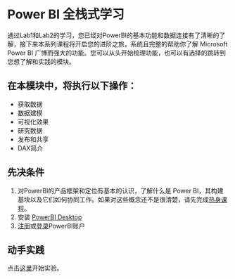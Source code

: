 # Power BI 全栈式学习

通过Lab1和Lab2的学习，您已经对PowerBI的基本功能和数据连接有了清晰的了解，接下来本系列课程将开启您的进阶之旅，系统且完整的帮助你了解 Microsoft Power BI 广博而强大的功能。您可以从头开始梳理功能，也可以有选择的跳转到您想了解和实践的模块。

## 在本模块中，将执行以下操作：

* 获取数据
* 数据建模
* 可视化效果
* 研究数据
* 发布和共享
* DAX简介

## 先决条件
1. 对PowerBI的产品框架和定位有基本的认识，了解什么是 Power BI，其构建基块以及它们如何协同工作。如果对这些概念还不是很清楚，请先完成[热身课程](https://docs.microsoft.com/zh-cn/learn/modules/get-started-with-power-bi/index)。
2. 安装 [PowerBI Desktop](https://docs.microsoft.com/zh-cn/power-bi/desktop-get-the-desktop)
3. [注册](https://signup.microsoft.com/signup?sku=a403ebcc-fae0-4ca2-8c8c-7a907fd6c235&email&ru=https%3A%2F%2Fapp.powerbi.com%3Fpbi_source%3Dweb%26redirectedFromSignup%3D1%26noSignUpCheck%3D1)或[登录](https://app.powerbi.com)PowerBI账户
   

## 动手实践
点击[这里](https://docs.microsoft.com/zh-cn/power-bi/guided-learning/)开始实验。


